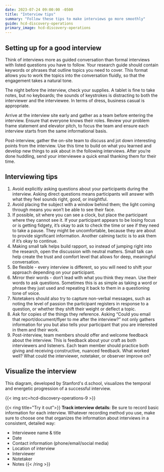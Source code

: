 ```yaml
---
date: 2023-07-24 09:00:00 -0500
title: "Interview tips"
summary: "Follow these tips to make interviews go more smoothly"
guide: hcd-discovery-operations
primary_image: hcd-discovery-operations
---
```


## Setting up for a good interview

Think of interviews more as guided conversation than formal interviews with listed questions you have to follow. Your research guide should contain keywords or phrases that outline topics you need to cover. This format allows you to work the topics into the conversation fluidly, so that the engagement takes a natural tone.

The night before the interview, check your supplies. A tablet is fine to take notes, but no keyboards; the sounds of keystrokes is distracting to both the interviewer and the interviewee. In terms of dress, business casual is appropriate.

Arrive at the interview site early and gather as a team before entering the interview. Ensure that everyone knows their roles. Review your problem frame statement and elevator pitch, to focus the team and ensure each interview starts from the same informational basis.

Post-interview, gather the on-site team to discuss and jot down interesting points from the interview. Use this time to build on what you learned and develop new things to ask about in the following interviews. After you’re done huddling, send your interviewee a quick email thanking them for their time.

## Interviewing tips

1. Avoid explicitly asking questions about your participants during the interview. Asking direct questions means participants will answer with what they feel sounds right, good, or insightful.
2. Avoid placing the subject with a window behind them; the light coming through means you won’t be able to see their face.
3. If possible, sit where you can see a clock, but place the participant where they cannot see it. If your participant appears to be losing focus or is getting fidgety, it’s okay to ask to check the time or see if they need to take a pause. They might be uncomfortable, because they are about to provide significant information. Another calming tactic is to ask them if it’s okay to continue.
4. Making small talk helps build rapport, so instead of jumping right into the research, open the discussion with neutral matters. Small talk can help create the trust and comfort level that allows for deep, meaningful conversation.
5. Be flexible - every interview is different, so you will need to shift your approach depending on your participant.
6. Mirror their words - don’t lead with what you think they mean. Use their words to ask questions. Sometimes this is as simple as taking a word or phrase they just used and repeating it back to them in a questioning tone of voice.
7. Notetakers should also try to capture non-verbal messages, such as noting the level of passion the participant registers in response to a question, or whether they shift their weight or deflect a topic.
8. Ask for copies of the things they reference. Asking “Could you email that report/document/flyer to me after the interview?” not only gathers information for you but also tells your participant that you are interested in them and their work.
9. Post-interview, team members should offer and welcome feedback about the interview. This is feedback about your craft as both interviewers and listeners. Each team member should practice both giving and receiving constructive, nuanced feedback. What worked well? What could the interviewer, notetaker, or observer improve on?


## Visualize the interview

This diagram, developed by Stanford's d.school, visualizes the temporal and energetic progression of a successful interview.

{{< img src=hcd-discovery-operations-9 >}}

{{< ring title="Try it out">}}
**Track interview details:** Be sure to record basic information for each interview. Whatever recording method you use, make sure to choose one that organizes the information about interviews in a consistent, detailed way:

- Interviewee name & title
- Date
- Contact information (phone/email/social media)
- Location of interview
- Interviewer
- Notetaker
- Notes
{{< /ring >}}